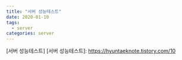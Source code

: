```yaml
---
title: "서버 성능테스트"
date: 2020-01-10
tags:
  - server
categories: server
---
```

[서버 성능테스트]
[서버 성능테스트]: https://hyuntaeknote.tistory.com/10


